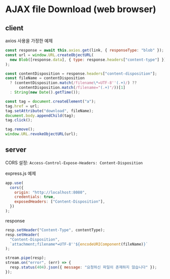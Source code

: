 # AJAX file Download (web browser)

## client

axios 사용을 가정한 예제

```js
const response = await this.axios.get(link, { responseType: "blob" });
const url = window.URL.createObjectURL(
  new Blob([response.data], { type: response.headers["content-type"] })
);

const contentDisposition = response.headers["content-disposition"];
const fileName = contentDisposition
  ? (contentDisposition.match(/filename\*=UTF-8''(.+)/) ??
      contentDisposition.match(/filename="(.+)"/))[1]
  : String(new Date().getTime());

const tag = document.createElement("a");
tag.href = url;
tag.setAttribute("download", fileName);
document.body.appendChild(tag);
tag.click();

tag.remove();
window.URL.revokeObjectURL(url);
```

## server

CORS 설정: `Access-Control-Expose-Headers: Content-Disposition`

express.js 예제

```js
app.use(
  cors({
    origin: "http://localhost:8080",
    credentials: true,
    exposedHeaders: ["Content-Disposition"],
  })
);
```

response

```js
resp.setHeader("Content-Type", contentType);
resp.setHeader(
  "Content-Disposition",
  `attachment;filename*=UTF-8''${encodeURIComponent(fileName)}`
);

stream.pipe(resp);
stream.on("error", (err) => {
  resp.status(404).json({ message: "요청하신 파일이 존재하지 않습니다" });
});
```
